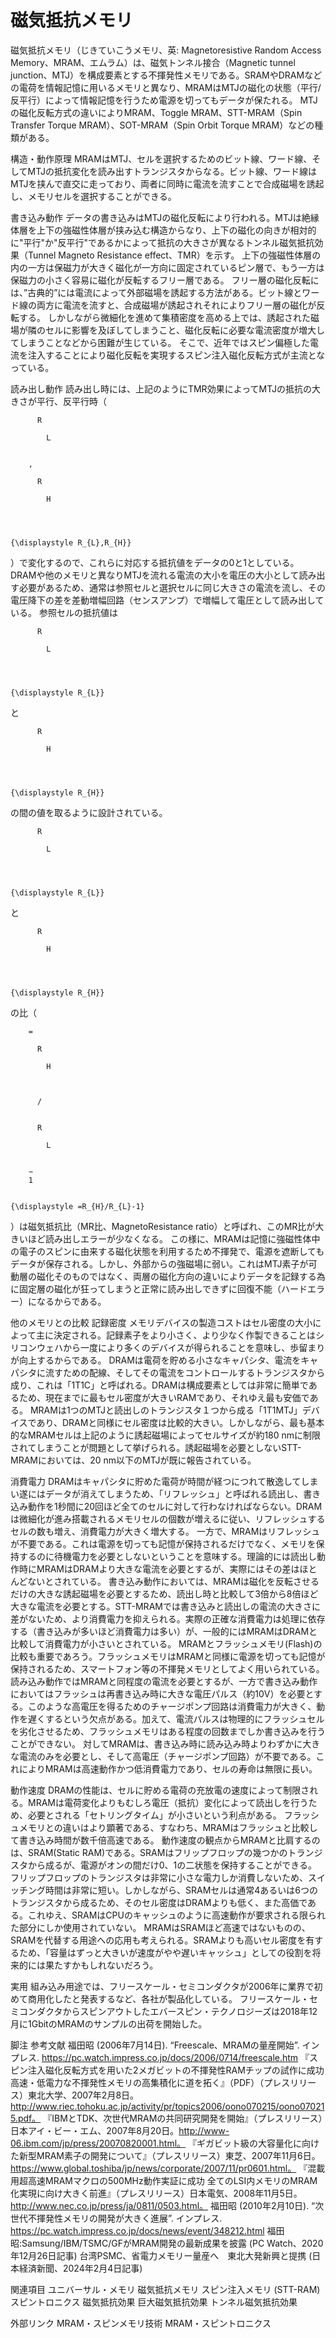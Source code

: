 # 磁気抵抗メモリ

磁気抵抗メモリ（じきていこうメモリ、英: Magnetoresistive Random Access Memory、MRAM、エムラム）は、磁気トンネル接合（Magnetic tunnel junction、MTJ）を構成要素とする不揮発性メモリである。SRAMやDRAMなどの電荷を情報記憶に用いるメモリと異なり、MRAMはMTJの磁化の状態（平行/反平行）によって情報記憶を行うため電源を切ってもデータが保たれる。
MTJの磁化反転方式の違いによりMRAM、Toggle MRAM、STT-MRAM（Spin Transfer Torque MRAM）、SOT-MRAM（Spin Orbit Torque MRAM）などの種類がある。

構造・動作原理
MRAMはMTJ、セルを選択するためのビット線、ワード線、そしてMTJの抵抗変化を読み出すトランジスタからなる。ビット線、ワード線はMTJを挟んで直交に走っており、両者に同時に電流を流すことで合成磁場を誘起し、メモリセルを選択することができる。

書き込み動作
データの書き込みはMTJの磁化反転により行われる。MTJは絶縁体層を上下の強磁性体層が挟み込む構造からなり、上下の磁化の向きが相対的に"平行"か"反平行"であるかによって抵抗の大きさが異なるトンネル磁気抵抗効果（Tunnel Magneto Resistance effect、TMR）を示す。
上下の強磁性体層の内の一方は保磁力が大きく磁化が一方向に固定されているピン層で、もう一方は保磁力の小さく容易に磁化が反転するフリー層である。
フリー層の磁化反転には、”古典的”には電流によって外部磁場を誘起する方法がある。ビット線とワード線の両方に電流を流すと、合成磁場が誘起されそれによりフリー層の磁化が反転する。
しかしながら微細化を進めて集積密度を高める上では、誘起された磁場が隣のセルに影響を及ぼしてしまうこと、磁化反転に必要な電流密度が増大してしまうことなどから困難が生じている。
そこで、近年ではスピン偏極した電流を注入することにより磁化反転を実現するスピン注入磁化反転方式が主流となっている。

読み出し動作
読み出し時には、上記のようにTMR効果によってMTJの抵抗の大きさが平行、反平行時（
  
    
      
        
          R
          
            L
          
        
        ,
        
          R
          
            H
          
        
      
    
    {\displaystyle R_{L},R_{H}}
  
）で変化するので、これらに対応する抵抗値をデータの0と1としている。
DRAMや他のメモリと異なりMTJを流れる電流の大小を電圧の大小として読み出す必要があるため、通常は参照セルと選択セルに同じ大きさの電流を流し、その電圧降下の差を差動増幅回路（センスアンプ）で増幅して電圧として読み出している。
参照セルの抵抗値は
  
    
      
        
          R
          
            L
          
        
      
    
    {\displaystyle R_{L}}
  
と
  
    
      
        
          R
          
            H
          
        
      
    
    {\displaystyle R_{H}}
  
の間の値を取るように設計されている。
  
    
      
        
          R
          
            L
          
        
      
    
    {\displaystyle R_{L}}
  
と
  
    
      
        
          R
          
            H
          
        
      
    
    {\displaystyle R_{H}}
  
の比（
  
    
      
        =
        
          R
          
            H
          
        
        
          /
        
        
          R
          
            L
          
        
        −
        1
      
    
    {\displaystyle =R_{H}/R_{L}-1}
  
）は磁気抵抗比（MR比、MagnetoResistance ratio）と呼ばれ、このMR比が大きいほど読み出しエラーが少なくなる。
この様に、MRAMは記憶に強磁性体中の電子のスピンに由来する磁化状態を利用するため不揮発で、電源を遮断してもデータが保存される。しかし、外部からの強磁場に弱い。これはMTJ素子が可動層の磁化そのものではなく、両層の磁化方向の違いによりデータを記録する為に固定層の磁化が狂ってしまうと正常に読み出しできずに回復不能（ハードエラー）になるからである。

他のメモリとの比較
記録密度
メモリデバイスの製造コストはセル密度の大小によって主に決定される。記録素子をより小さく、より少なく作製できることはシリコンウェハから一度により多くのデバイスが得られることを意味し、歩留まりが向上するからである。
DRAMは電荷を貯める小さなキャパシタ、電流をキャパシタに流すための配線、そしてその電流をコントロールするトランジスタから成り、これは「1T1C」と呼ばれる。DRAMは構成要素としては非常に簡単であるため、現在までに最もセル密度が大きいRAMであり、それゆえ最も安価である。
MRAMは1つのMTJと読出しのトランジスタ１つから成る「1T1MTJ」デバイスであり、DRAMと同様にセル密度は比較的大きい。しかしながら、最も基本的なMRAMセルは上記のように誘起磁場によってセルサイズが約180 nmに制限されてしまうことが問題として挙げられる。誘起磁場を必要としないSTT-MRAMにおいては、20 nm以下のMTJが既に報告されている。

消費電力
DRAMはキャパシタに貯めた電荷が時間が経つにつれて散逸してしまい遂にはデータが消えてしまうため、「リフレッシュ」と呼ばれる読出し、書き込み動作を1秒間に20回ほど全てのセルに対して行わなければならない。DRAMは微細化が進み搭載されるメモリセルの個数が増えるに従い、リフレッシュするセルの数も増え、消費電力が大きく増大する。
一方で、MRAMはリフレッシュが不要である。これは電源を切っても記憶が保持されるだけでなく、メモリを保持するのに待機電力を必要としないということを意味する。理論的には読出し動作時にMRAMはDRAMより大きな電流を必要とするが、実際にはその差はほとんどないとされている。
書き込み動作においては、MRAMは磁化を反転させるだけの大きな誘起磁場を必要とするため、読出し時と比較して3倍から8倍ほど大きな電流を必要とする。STT-MRAMでは書き込みと読出しの電流の大きさに差がないため、より消費電力を抑えられる。実際の正確な消費電力は処理に依存する（書き込みが多いほど消費電力は多い）が、一般的にはMRAMはDRAMと比較して消費電力が小さいとされている。
MRAMとフラッシュメモリ(Flash)の比較も重要であろう。フラッシュメモリはMRAMと同様に電源を切っても記憶が保持されるため、スマートフォン等の不揮発メモリとしてよく用いられている。
読み込み動作ではMRAMと同程度の電流を必要とするが、一方で書き込み動作においてはフラッシュは再書き込み時に大きな電圧パルス（約10V）を必要とする。このような高電圧を得るためのチャージポンプ回路は消費電力が大きく、動作を遅くするという欠点がある。加えて、電流パルスは物理的にフラッシュセルを劣化させるため、フラッシュメモリはある程度の回数までしか書き込みを行うことができない。
対してMRAMは、書き込み時に読み込み時よりわずかに大きな電流のみを必要とし、そして高電圧（チャージポンプ回路）が不要である。これによりMRAMは高速動作かつ低消費電力であり、セルの寿命は無限に長い。

動作速度
DRAMの性能は、セルに貯める電荷の充放電の速度によって制限される。MRAMは電荷変化よりもむしろ電圧（抵抗）変化によって読出しを行うため、必要とされる「セトリングタイム」が小さいという利点がある。
フラッシュメモリとの違いはより顕著である、すなわち、MRAMはフラッシュと比較して書き込み時間が数千倍高速である。
動作速度の観点からMRAMと比肩するのは、SRAM(Static RAM)である。SRAMはフリップフロップの幾つかのトランジスタから成るが、電源がオンの間だけ0、1の二状態を保持することができる。
フリップフロップのトランジスタは非常に小さな電力しか消費しないため、スイッチング時間は非常に短い。しかしながら、SRAMセルは通常4あるいは6つのトランジスタから成るため、そのセル密度はDRAMよりも低く、また高価である。これゆえ、SRAMはCPUのキャッシュのように高速動作が要求される限られた部分にしか使用されていない。
MRAMはSRAMほど高速ではないものの、SRAMを代替する用途への応用も考えられる。SRAMよりも高いセル密度を有するため、「容量はずっと大きいが速度がやや遅いキャッシュ」としての役割を将来的には果たすかもしれないだろう。

実用
組み込み用途では、フリースケール・セミコンダクタが2006年に業界で初めて商用化したと発表するなど、各社が製品化している。
フリースケール・セミコンダクタからスピンアウトしたエバースピン・テクノロジーズは2018年12月に1GbitのMRAMのサンプルの出荷を開始した。

脚注
参考文献
福田昭 (2006年7月14日). “Freescale、MRAMの量産開始”. インプレス. https://pc.watch.impress.co.jp/docs/2006/0714/freescale.htm 
『スピン注入磁化反転方式を用いた2メガビットの不揮発性RAMチップの試作に成功  高速・低電力な不揮発性メモリの高集積化に道を拓く』（PDF）（プレスリリース）東北大学、2007年2月8日。http://www.riec.tohoku.ac.jp/activity/pr/topics2006/oono070215/oono070215.pdf。 
『IBMとTDK、次世代MRAMの共同研究開発を開始』（プレスリリース）日本アイ・ビー・エム、2007年8月20日。http://www-06.ibm.com/jp/press/20070820001.html。 
『ギガビット級の大容量化に向けた新型MRAM素子の開発について』（プレスリリース）東芝、2007年11月6日。https://www.global.toshiba/jp/news/corporate/2007/11/pr0601.html。 
『混載用超高速MRAMマクロの500MHz動作実証に成功 全てのLSI内メモリのMRAM化実現に向け大きく前進』（プレスリリース）日本電気、2008年11月5日。http://www.nec.co.jp/press/ja/0811/0503.html。 
福田昭 (2010年2月10日). “次世代不揮発性メモリの開発が大きく進展”. インプレス. https://pc.watch.impress.co.jp/docs/news/event/348212.html 
福田 昭:Samsung/IBM/TSMC/GFがMRAM開発の最新成果を披露 (PC Watch、2020年12月26日記事)
台湾PSMC、省電力メモリー量産へ　東北大発新興と提携 (日本経済新聞、2024年2月4日記事)

関連項目
ユニバーサル・メモリ
磁気抵抗メモリ
スピン注入メモリ (STT-RAM)
スピントロニクス
磁気抵抗効果
巨大磁気抵抗効果
トンネル磁気抵抗効果

外部リンク
MRAM・スピンメモリ技術
MRAM・スピントロニクス